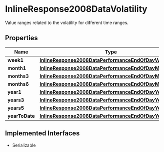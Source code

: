 

# InlineResponse2008DataVolatility

Value ranges related to the volatility for different time ranges.

## Properties

Name | Type | Description | Notes
------------ | ------------- | ------------- | -------------
**week1** | [**InlineResponse2008DataPerformanceEndOfDayWeek1**](InlineResponse2008DataPerformanceEndOfDayWeek1.md) |  |  [optional]
**month1** | [**InlineResponse2008DataPerformanceEndOfDayMonth1**](InlineResponse2008DataPerformanceEndOfDayMonth1.md) |  |  [optional]
**months3** | [**InlineResponse2008DataPerformanceEndOfDayMonths3**](InlineResponse2008DataPerformanceEndOfDayMonths3.md) |  |  [optional]
**months6** | [**InlineResponse2008DataPerformanceEndOfDayMonths6**](InlineResponse2008DataPerformanceEndOfDayMonths6.md) |  |  [optional]
**year1** | [**InlineResponse2008DataPerformanceEndOfDayYear1**](InlineResponse2008DataPerformanceEndOfDayYear1.md) |  |  [optional]
**years3** | [**InlineResponse2008DataPerformanceEndOfDayYears3**](InlineResponse2008DataPerformanceEndOfDayYears3.md) |  |  [optional]
**years5** | [**InlineResponse2008DataPerformanceEndOfDayYears5**](InlineResponse2008DataPerformanceEndOfDayYears5.md) |  |  [optional]
**yearToDate** | [**InlineResponse2008DataPerformanceEndOfDayYearToDate**](InlineResponse2008DataPerformanceEndOfDayYearToDate.md) |  |  [optional]


## Implemented Interfaces

* Serializable


